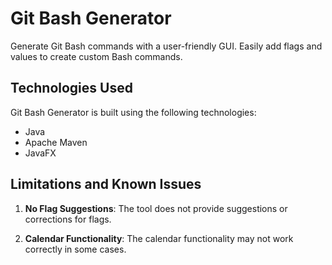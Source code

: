 # Git Bash Generator

Generate Git Bash commands with a user-friendly GUI. Easily add flags and values to create custom Bash commands.

## Technologies Used

Git Bash Generator is built using the following technologies:

- Java
- Apache Maven
- JavaFX


## Limitations and Known Issues
1. **No Flag Suggestions**: The tool does not provide suggestions or corrections for flags.

2. **Calendar Functionality**: The calendar functionality may not work correctly in some cases.
